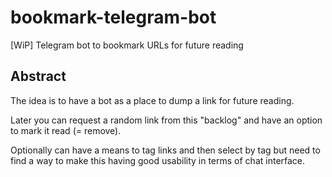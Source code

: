 # bookmark-telegram-bot
[WiP] Telegram bot to bookmark URLs for future reading

## Abstract

The idea is to have a bot as a place to dump a link for future reading.

Later you can request a random link from this "backlog" and have an option to mark it read (= remove).

Optionally can have a means to tag links and then select by tag but need to find a way to make this having good usability in terms of chat interface.

